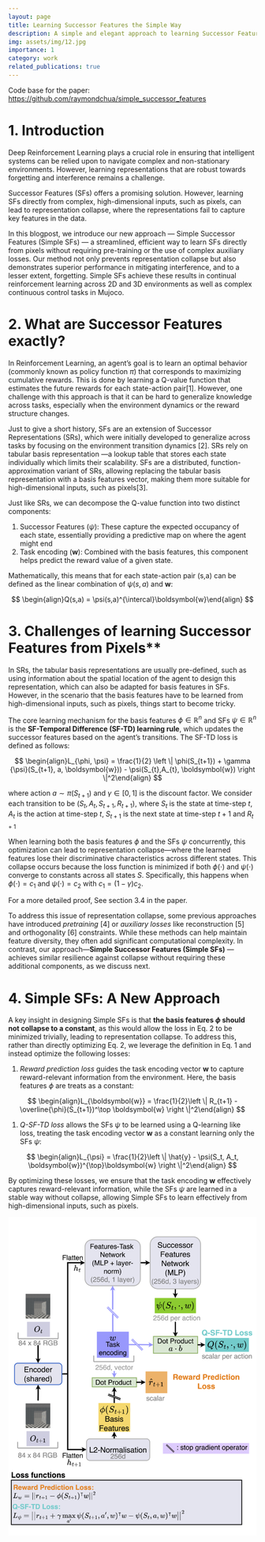 ```yaml
---
layout: page
title: Learning Successor Features the Simple Way
description: A simple and elegant approach to learning Successor Features for Continual Reinforcement Learning. 
img: assets/img/12.jpg
importance: 1
category: work
related_publications: true
---
```


Code base for the paper: <a href='https://github.com/raymondchua/simple_successor_features'>https://github.com/raymondchua/simple_successor_features</a>

# 1. Introduction

Deep Reinforcement Learning plays a crucial role in ensuring that intelligent systems can be relied upon to navigate 
complex and non-stationary environments. However, learning representations that are robust towards forgetting and 
interference remains a challenge.  

Successor Features (SFs) offers a promising solution. However, learning SFs directly from complex, high-dimensional inputs, 
such as pixels, can lead to representation collapse, where the representations fail to capture key features in the data.

In this blogpost, we introduce our new approach — Simple Successor Features (Simple SFs) — a streamlined, efficient way 
to learn SFs directly from pixels without requiring pre-training or the use of complex auxiliary losses. Our method not 
only prevents representation collapse but also demonstrates superior performance in mitigating interference, and to a 
lesser extent, forgetting. Simple SFs achieve these results in continual reinforcement learning across 2D and 3D 
environments as well as complex continuous control tasks in Mujoco. 

# 2. What are Successor Features exactly?

In Reinforcement Learning, an agent’s goal is to learn an optimal behavior (commonly known as policy function $\pi$) that 
corresponds to maximizing cumulative rewards. This is done by learning a Q-value function that estimates the future 
rewards for each state-action pair[1]. However, one challenge with this approach is that it can be hard to generalize 
knowledge across tasks, especially when the environment dynamics or the reward structure changes. 

Just to give a short history, SFs are an extension of Successor Representations (SRs), which were initially developed to 
generalize across tasks by focusing on the environment transition dynamics [2]. SRs rely on tabular basis representation
—a lookup table that stores each state individually which limits their scalability. SFs are a distributed, 
function-approximation variant of SRs, allowing replacing the tabular basis representation with a basis features vector, 
making them more suitable for high-dimensional inputs, such as pixels[3]. 

Just like SRs, we can decompose the Q-value function into two distinct components:

1. Successor Features $`( \psi )`$:  These capture the expected occupancy of each state, essentially providing a predictive map on where the agent might end
2. Task encoding $`(\boldsymbol{w})`$: Combined with the basis features, this component helps predict the reward value of a given state.

Mathematically, this means that for each state-action pair \(s,a\) can be defined as the linear combination of $`\psi(s,a)`$ 
and $`\boldsymbol{w}`$:

$$
\begin{align}Q(s,a) = \psi(s,a)^{\intercal}\boldsymbol{w}\end{align}
$$

# 3. Challenges of learning Successor Features from Pixels**

In SRs, the tabular basis representations are usually pre-defined, such as using information about the spatial location 
of the agent to design this representation, which can also be adapted for basis features in SFs. However, in the scenario 
that the basis features have to be learned from  high-dimensional inputs, such as pixels, things start to become tricky. 

The core learning mechanism for the basis features $\phi \in \mathbb{R}^{n}$ and SFs $\psi \in \mathbb{R}^n$ is the 
**SF-Temporal Difference (SF-TD) learning rule**, which updates the successor features based on the agent’s transitions. 
The SF-TD loss is defined as follows:

$$
\begin{align}L_{\phi, \psi} = \frac{1}{2} \left \| \phi(S_{t+1}) + \gamma {\psi}(S_{t+1}, a, \boldsymbol{w})) - 
\psi(S_{t},A_{t}, \boldsymbol{w}) \right \|^2\end{align}
$$

where action $a \sim \pi(S_{t+1})$ and $\gamma \in [0,1]$ is the discount factor. We consider each transition to be 
$(S_t, A_t, S_{t+1}, R_{t+1})$, where $S_t$ is the state at time-step $t$, $A_t$ is the action at time-step $t$, 
$S_{t+1}$ is the next state at time-step $t+1$ and $R_{t+1}$ 

When learning both the basis features $\phi$ and the SFs $\psi$ concurrently, this optimization can lead to representation 
collapse—where the learned features lose their discriminative characteristics across different states. This collapse occurs 
because the loss function is minimized if both $\phi(\cdot)$ and $\psi(\cdot)$ converge to constants across all 
states $S$. Specifically, this happens when $\phi(\cdot) = c_1$  and $\psi(\cdot) = c_2$ with $c_1 = (1-\gamma)c_2$. 

For a more detailed proof, See section 3.4 in the paper. 

To address this issue of representation collapse, some previous approaches have introduced *pretraining* [4] or 
*auxiliary losses* like reconstruction [5] and orthogonality [6] constraints. While these methods can help maintain feature 
diversity, they often add significant computational complexity. In contrast, our approach—**Simple Successor Features (Simple SFs)**
—achieves similar resilience against collapse without requiring these additional components, as we discuss next.

# 4.  Simple SFs: A New Approach

A key insight in designing Simple SFs is that **the basis features $\phi$ should not collapse to a constant**, as this 
would allow the loss in Eq. 2 to be minimized trivially, leading to representation collapse. To address this, rather 
than directly optimizing Eq. 2, we leverage the definition in Eq. 1 and instead optimize the following losses:

1. *Reward prediction loss* guides the task encoding vector $\boldsymbol{w}$ to capture reward-relevant information from the environment. Here, the basis features $\phi$ are treats as a constant:

$$
\begin{align}L_{\boldsymbol{w}} = \frac{1}{2}\left \|  R_{t+1} - \overline{\phi}(S_{t+1})^\top \boldsymbol{w} \right \|^2\end{align}
$$

1. *Q-SF-TD loss* allows the SFs $\psi$  to be learned using a Q-learning like loss, treating the task encoding vector $\boldsymbol{w}$ as a constant learning only the SFs $\psi$:

 

$$
\begin{align}L_{\psi} = \frac{1}{2}\left \| \hat{y} - \psi(S_t, A_t, \boldsymbol{w})^{\top}\boldsymbol{w} \right \|^2\end{align}
$$

By optimizing these losses, we ensure that the task encoding $\boldsymbol{w}$ effectively captures reward-relevant information, 
while the SFs $\psi$ are learned in a stable way without collapse, allowing Simple SFs to learn effectively from high-dimensional 
inputs, such as pixels.

![Architecture for Simple SFs for discrete actions](/../assets/img/project_simple_sf/our_model.png)